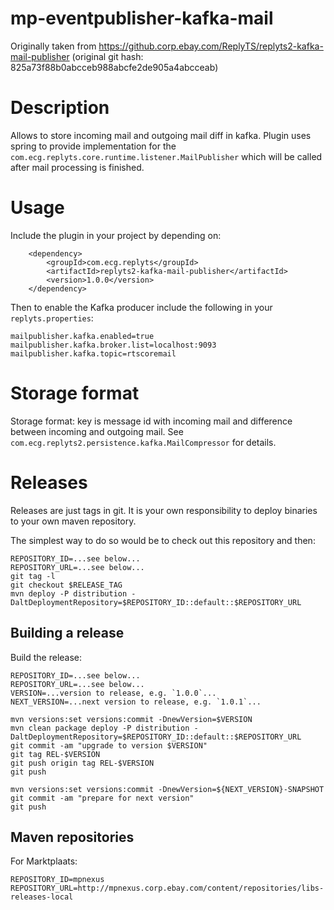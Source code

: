 # mp-eventpublisher-kafka-mail

Originally taken from https://github.corp.ebay.com/ReplyTS/replyts2-kafka-mail-publisher
(original git hash: 825a73f88b0abcceb988abcfe2de905a4abcceab)

# Description

Allows to store incoming mail and outgoing mail diff in kafka.
Plugin uses spring to provide implementation for the `com.ecg.replyts.core.runtime.listener.MailPublisher` which will be called after mail processing is finished.

# Usage

Include the plugin in your project by depending on:

```
    <dependency>
        <groupId>com.ecg.replyts</groupId>
        <artifactId>replyts2-kafka-mail-publisher</artifactId>
        <version>1.0.0</version>
    </dependency>
```

Then to enable the Kafka producer include the following in your `replyts.properties`:

```
mailpublisher.kafka.enabled=true
mailpublisher.kafka.broker.list=localhost:9093
mailpublisher.kafka.topic=rtscoremail
```

# Storage format

Storage format: key is message id with incoming mail and difference between incoming and outgoing mail.
See `com.ecg.replyts2.persistence.kafka.MailCompressor` for details.


# Releases

Releases are just tags in git. It is your own responsibility to deploy binaries to your own maven repository.

The simplest way to do so would be to check out this repository and then:

```
REPOSITORY_ID=...see below...
REPOSITORY_URL=...see below...
git tag -l
git checkout $RELEASE_TAG
mvn deploy -P distribution -DaltDeploymentRepository=$REPOSITORY_ID::default::$REPOSITORY_URL
```

## Building a release

Build the release:

```
REPOSITORY_ID=...see below...
REPOSITORY_URL=...see below...
VERSION=...version to release, e.g. `1.0.0`...
NEXT_VERSION=...next version to release, e.g. `1.0.1`...

mvn versions:set versions:commit -DnewVersion=$VERSION
mvn clean package deploy -P distribution -DaltDeploymentRepository=$REPOSITORY_ID::default::$REPOSITORY_URL
git commit -am "upgrade to version $VERSION"
git tag REL-$VERSION
git push origin tag REL-$VERSION
git push

mvn versions:set versions:commit -DnewVersion=${NEXT_VERSION}-SNAPSHOT
git commit -am "prepare for next version"
git push
```

## Maven repositories

For Marktplaats:
```
REPOSITORY_ID=mpnexus
REPOSITORY_URL=http://mpnexus.corp.ebay.com/content/repositories/libs-releases-local
```
